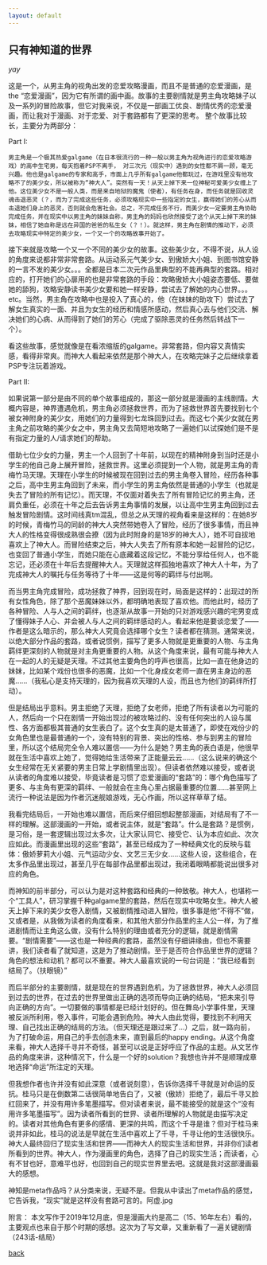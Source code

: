 ```yaml
---
layout: default
---
```


## 只有神知道的世界

_yay_

这是一个，从男主角的视角出发的恋爱攻略漫画，而且不是普通的恋爱漫画，是the “恋爱漫画”，因为它有所谓的画中画。故事的主要剧情就是男主角攻略妹子以及一系列的冒险故事，但它对我来说，不仅是一部画工优良、剧情优秀的恋爱漫画，而让我对于漫画、对于恋爱、对于套路都有了更深的思考。
整个故事比较长，主要分为两部分：

Part I:

	男主角是一个极其热爱galgame（在日本很流行的一种一般以男主角为视角进行的恋爱攻略游戏）的高中生宅男，每天抱着PSP不离手， 对三次元（现实中）遇到的女性都不屑一顾，毫无兴趣。他也是galgame的专家和高手，市面上几乎所有galgame他都玩过，在游戏里没有他攻略不了的美少女，所以被称为“神大人”。突然有一天！从天上掉下来一位神秘可爱美少女缠上了他。这位美少女不是一般人类，而是来自地狱的魔鬼（使者），有任务在身，而任务就是回收灵魂击退恶灵（？，而为了完成这些任务，必须攻略现实中一些指定的女生，赢得她们的芳心从而击退她们身上的恶灵，否则就会危害社会。总之，不完成任务不行，而美少女一定要男主角协助完成任务，并在现实中以男主角的妹妹自称，男主角的妈妈也欣然接受了这个从天上掉下来的妹妹，相信了她自称是远在异国的爸爸的私生女（？！）。就这样，男主角在剧情的推动下，必须去攻略现实中特定的美少女，一个又一个的攻略故事开始了。	
	
接下来就是攻略一个又一个不同的美少女的故事。这些美少女，不得不说，从人设的角度来说都非常非常套路。从运动系元气美少女、到傲娇大小姐、到图书馆安静的一言不发的美少女。。。全都是日本二次元作品里典型的不能再典型的套路。相对应的，打开她们的心扉用的也是非常套路的手段：攻略傲娇大小姐姿态要低、要做她的舔狗，攻略安静读书美少女要和她一样安静，尝试去了解她的内心世界。。。etc。当然，男主角在攻略中也是投入了真心的，他（在妹妹的助攻下）尝试去了解女生真实的一面、并且为女生的经历和情感所感动，然后真心去与他们交流、解决她们的心病、从而得到了她们的芳心（完成了驱除恶灵的任务然后转战下一个）。
	
看这些故事，感觉就像是在看浓缩版的galgame。非常套路，但内容又真情实感，看得非常爽。而神大人看起来依然是那个神大人，在攻略完妹子之后继续拿着PSP专注玩着游戏。


Part II:

如果说第一部分是由不同的单个故事组成的，那这一部分就是漫画的主线剧情。大概内容是，神界遭遇危机，男主角必须拯救世界，而为了拯救世界首先要找到七个被女神附身的美少女，用她们的力量得到七龙珠回到过去。而这七个美少女就在男主角之前攻略的美少女之中，男主角又去简短地攻略了一遍她们以试探她们是不是有指定力量的人/请求她们的帮助。

借助七位少女的力量，男主一个人回到了十年前，以现在的精神附身到当时还是小学生的他自己身上展开冒险，拯救世界。这里必须提到一个人物，就是男主角的青梅竹马天理。天理在小学生的时候被现在回到过去的男主角卷入冒险，经历各种事之后，高中生男主角回到了未来，而小学生的男主角依然是普通的小学生（也就是失去了冒险的所有记忆）。而天理，不仅面对着失去了所有冒险记忆的男主角，还肩负重任，必须在十年之后去告诉男主角事情的发展，以让高中生男主角回到过去触发冒险剧情。这时间线真tm混乱，但总之从天理的视角看来是这样的：在她8岁的时候，青梅竹马的同龄的神大人突然带她卷入了冒险，经历了很多事情，而且神大人的性格变得很成熟很会撩（因为此时附身的是18岁的神大人），她不可自拔地喜欢上了神大人。而冒险结束之后，神大人失去了所有原本和她一起冒险的记忆，也变回了普通小学生，而她只能在心底藏着这段记忆，不能分享给任何人，也不能忘记，还必须在十年后去提醒神大人。天理就这样孤独地喜欢了神大人十年，为了完成神大人的嘱托与任务等待了十年——这是何等的羁绊与付出啊。
	
而当男主角完成冒险，成功拯救了神界，回到现在时，局面是这样的：出现过的所有女性角色，除了那个恶魔妹妹以外，都明确地表现了喜欢他。而他此时，经历了各种冒险、人与人之间的羁绊，也逐渐从故事一开始的只对游戏感兴趣的宅男变成了懂得妹子人心、并会被人与人之间的羁绊感动的人。看起来他是要谈恋爱了——作者是这么暗示的，那么神大人究竟会选择哪个女生？读者都在猜测。通常来说，以绝大部分作品的套路，或者说惯例，描写了更多人物就是更重要的人物、与主角羁绊更深刻的人物就是对主角更重要的人物。从这个角度来说，最有可能与神大人在一起的人的无疑是天理。不过其他主要角色的呼声也很高，比如一直在他身边的妹妹，比如某个戏份也很多的恶魔，比如一个化身成女老师一直在男主身边的恶魔……（我私心是支持天理的，因为我喜欢天理的人设，而且也为他们的羁绊所打动）。
	
但是结局出乎意料。男主拒绝了天理，拒绝了女老师，拒绝了所有读者以为可能的人，然后向一个只在剧情一开始出现过的被攻略过的、没有任何突出的人设与属性、各方面都极其普通的女生表白了。这个女生真的是太普通了，即使在戏份少的女角色里也是最普通的一个，没有特别的背景、突出的性格、参与到男主的冒险里，所以这个结局完全令人难以置信——为什么是她？男主角的表白语是，他很早就在生活中喜欢上她了，觉得她给生活带来了正能量云云……（这么说来的确这个女生经常在无关紧要的男主日常上学剧情里出现）。但读者依然难以接受，或者说从读者的角度难以接受，毕竟读者是习惯了恋爱漫画的“套路”的：哪个角色描写了更多、与主角有更深的羁绊、一般就会在主角心里占据最重要的位置……甚至网上流行一种说法是因为作者沉迷舰娘游戏，无心作画，所以这样草草了结。

我看完结局后，一开始也难以置信，而后来仔细回想起整部漫画，对结局有了不一样的理解。这部漫画的一开始，或者说主体，就是“套路”。什么是套路？是惯例，是习俗，是一套逻辑出现过太多次，让大家认同它、接受它、认为本应如此、次次应如此。而漫画里出现的这些“套路”，甚至已经成为了一种经典文化的反映与载体：傲娇萝莉大小姐、元气运动少女、文艺三无少女……这些人设，这些组合，在太多作品里出现过，甚至几乎在每部作品里都出现过，我闭着眼睛都能说出很多对应的角色。

而神知的前半部分，可以认为是对这种套路和经典的一种致敬。神大人，也堪称一个“工具人”，研习掌握千种galgame里的套路，然后在现实中攻略女生。神大人被天上掉下来的美少女卷入剧情，又被剧情推动进入冒险，很多事是他“不得不”做，又或者是，从我做为读者的角度看来，和其他大部分作品里的主人公一样，为了推进剧情而让主角这么做，没有什么特别的理由或者充分的逻辑，就是剧情需要。“剧情需要”——这也是一种经典的套路，虽然没有仔细讲缘由，但也不需要讲，我们读者看了就知道，这是为了推动剧情。至于是否符合作品里世界的逻辑？角色的想法和动机？都可以不重要。神大人最喜欢说的一句台词是：“我已经看到结局了。（扶眼镜）”
	
而后半部分的主要剧情，就是现在的世界遇到危机，为了拯救世界，神大人必须回到过去的世界，在过去的世界里做出正确的选项而导向正确的结局，“把未来引导向正确的方向”。一切要做的事情都是已经计划好的。但在舞岛小学事件里，天理被反派所利用，卷入事件，可能会遇到危险。神大人由此觉得，要找到不利用天理、自己找出正确的结局的方法。（但天理还是跟过来了…）之后，就一路向前，为了打破命运，用自己的手去创造未来，直到最后的happy ending。从这个角度来看，神大人选择千寻并不奇怪，甚至可以说是正好呼应了作品的主题。从文艺作品的角度来讲，这种情况下，什么是一个好的solution？我想也许并不是顺理成章地选择“命运”所注定的天理。

但我想作者也许并没有如此深意（或者说刻意），告诉你选择千寻就是对命运的反抗。桂马只是在倒数第二话很简单地告白了，又被（傲娇）拒绝了，最后千寻又脸红回来了，并没有用许多笔墨描写。但对读者来说，最不能接受的就是这个“没有用许多笔墨描写”。因为读者所看到的世界、读者所理解的人物就是由描写决定的。读者对其他角色有更多的感情、更深的共鸣，而这个千寻是谁？但对于桂马来说并非如此，桂马的说法是早就在生活中喜欢上了千寻，千寻让他的生活很快乐。神大人最终回归了现实生活和世界——而神大人的现实生活和世界，并非你们读者所看到的世界。神大人，作为漫画里的角色，选择了自己的现实生活；而读者，心有不甘也好，意难平也好，也回到自己的现实世界里去吧。这就是我对这部漫画最大的感想。

神知是meta作品吗？从分类来说，无疑不是。但我从中读出了meta作品的感觉，它告诉我，“现实”就是这样没有套路可言的。阿虚.jpg

附言：
本文写作于2019年12月底，但是漫画大约是高二（15、16年左右）看的，主要观点也来自于那个时期的感想。这次为了写文章，又重新看了一遍关键剧情（243话-结局）

[back](./)
